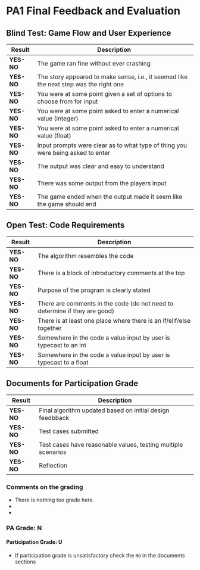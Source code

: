 # PA1 Final Feedback and Evaluation

## Blind Test: Game Flow and User Experience
| Result     | Description                                                                            |
|------------|----------------------------------------------------------------------------------------|
| **YES-NO** | The game ran fine without ever crashing                                                |
| **YES-NO** | The story appeared to make sense, i.e., it seemed like the next step was the right one |
| **YES-NO** | You were at some point given a set of options to choose from for input                 |
| **YES-NO** | You were at some point asked to enter a numerical value (integer)                      |
| **YES-NO** | You were at some point asked to enter a numerical value (float)                        |
| **YES-NO** | Input prompts were clear as to what type of thing you were being asked to enter        |
| **YES-NO** | The output was clear and easy to understand                                            |
| **YES-NO** | There was some output from the players input                                           |
| **YES-NO** | The game ended when the output made it seem like the game should end                   |



## Open Test: Code Requirements
| Result     | Description                                                          |
|------------|----------------------------------------------------------------------|
| **YES-NO** | The algorithm resembles the code                                     |
| **YES-NO** | There is a block of introductory comments at the top                 |  
| **YES-NO** | Purpose of the program is clearly stated                             |  
| **YES-NO** | There are comments in the code (do not need to determine if they are good)|
| **YES-NO** | There is at least one place where there is an if/elif/else together  |
| **YES-NO** | Somewhere in the code a value input by user is typecast to an int    |
| **YES-NO** | Somewhere in the code a value input by user is typecast to a float   |

## Documents for Participation Grade
| Result     | Description                                                   |
|------------|---------------------------------------------------------------|
| **YES-NO** | Final algorithm updated based on initial design feedbback     |
| **YES-NO** | Test cases submitted                                          |
| **YES-NO** | Test cases have reasonable values, testing multiple scenarios |
| **YES-NO** | Reflection                                                    |


### Comments on the grading
- There is nothing too grade here. 
- 
- 
### PA Grade: N

#### Participation Grade: U
 - If participation grade is unsatisfactory check the `NO` in the documents sections

